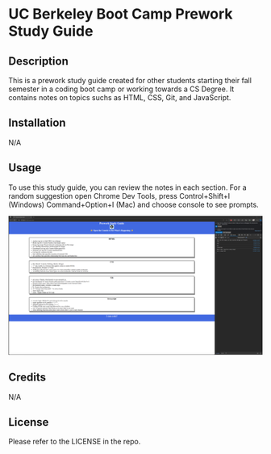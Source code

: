 # UC Berkeley Boot Camp Prework Study Guide

## Description

This is a prework study guide created for other students starting their fall semester in a coding boot camp or working towards a CS Degree. It contains notes on topics suchs as HTML, CSS, Git, and JavaScript.

## Installation

N/A

## Usage

To use this study guide, you can review the notes in each section. For a random suggestion open Chrome Dev Tools, press Control+Shift+I (Windows) Command+Option+I (Mac) and choose console to see prompts.

![Screenshot of webpage and console](assets/images/screenshot.png)

## Credits

N/A

## License

Please refer to the LICENSE in the repo.